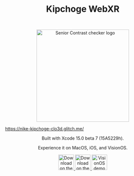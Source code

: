 <!-- # Kipchoge-WebXR-Glitch-Clo3D -->
<h1 align="center"> Kipchoge WebXR </h1> <br>
<p align="center">
<!--   <a href="https://gitpoint.co/"> -->
    <img alt="Senior Contrast checker logo" title="Senior Contrast checker" src="https://github.com/jdenkim/SeniorContrastChecker-MacOS-iOS-VisionOS/blob/main/SeniorContrastChecker/App%20Store.png" width="300">

  </a>
</p>

<!-- A 3D model of an astronaut -->
<div align="center">
  <model-viewer
    src="https://github.com/jdenkim/SeniorContrastChecker-MacOS-iOS-VisionOS/blob/main/SeniorContrastChecker/App%20Store.png"
    ar
    ar-scale="fixed"
    camera-controls
    touch-action="pan-y"
    alt="A 3D model of an astronaut"
    ios-src="https://github.com/jdenkim/SeniorContrastChecker-MacOS-iOS-VisionOS/blob/main/SeniorContrastChecker/App%20Store.png"
    xr-environment
    skybox-image="../../shared-assets/environments/aircraft_workshop_01_1k.hdr">
  </model-viewer>
</div>

https://nike-kipchoge-clo3d.glitch.me/
 
<p align="center">
  Built with Xcode 15.0 beta 7 (15A5229h).
</p>
<p align="center">
Experience it on MacOS, iOS, and VisionOS.
</p>


<p align="center">
  <a href="https://apps.apple.com/us/app/seniorcontrastchecker/id6466521008?mt=12">
    <img alt="Download on the Mac App Store" title="MacOS" src="http://i.imgur.com/0n2zqHD.png" height="50">
  </a>

  <a href="https://apps.apple.com/us/app/iosseniorcontrastchecker/id6467032698">
    <img alt="Download on the iOS App Store" title="iOS" src="http://i.imgur.com/0n2zqHD.png" height="50">
  </a>

  <a href="https://youtu.be/AL_ZHFDrRIg?si=DWvntaoxm-jHAYlN">
    <img alt="VisionOS demo video on Youtube" title="VisionOS" src="https://upload.wikimedia.org/wikipedia/commons/e/ef/Youtube_logo.png" height="50">
  </a>
</p>

<model-viewer src="../../shared-assets/models/Astronaut.glb" ar ar-scale="fixed" camera-controls touch-action="pan-y" alt="A 3D model of an astronaut" skybox-image="../../shared-assets/environments/aircraft_workshop_01_1k.hdr" ios-src="../../shared-assets/models/Astronaut.usdz" xr-environment></model-viewer>
